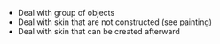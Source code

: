 - Deal with group of objects
- Deal with skin that are not constructed (see painting)
- Deal with skin that can be created afterward